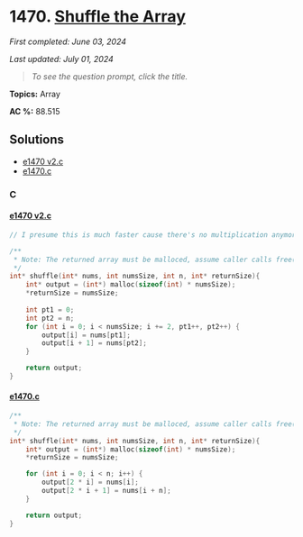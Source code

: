# 1470. [Shuffle the Array](<https://leetcode.com/problems/shuffle-the-array>)

*First completed: June 03, 2024*

*Last updated: July 01, 2024*


> *To see the question prompt, click the title.*

**Topics:** Array

**AC %:** 88.515


## Solutions

- [e1470 v2.c](<../my-submissions/e1470 v2.c>)
- [e1470.c](<../my-submissions/e1470.c>)
### C
#### [e1470 v2.c](<../my-submissions/e1470 v2.c>)
```C
// I presume this is much faster cause there's no multiplication anymore

/**
 * Note: The returned array must be malloced, assume caller calls free().
 */
int* shuffle(int* nums, int numsSize, int n, int* returnSize){
    int* output = (int*) malloc(sizeof(int) * numsSize);
    *returnSize = numsSize;
    
    int pt1 = 0;
    int pt2 = n;
    for (int i = 0; i < numsSize; i += 2, pt1++, pt2++) {
        output[i] = nums[pt1];
        output[i + 1] = nums[pt2];
    }

    return output;
}
```

#### [e1470.c](<../my-submissions/e1470.c>)
```C
/**
 * Note: The returned array must be malloced, assume caller calls free().
 */
int* shuffle(int* nums, int numsSize, int n, int* returnSize){
    int* output = (int*) malloc(sizeof(int) * numsSize);
    *returnSize = numsSize;

    for (int i = 0; i < n; i++) {
        output[2 * i] = nums[i];
        output[2 * i + 1] = nums[i + n];
    }

    return output;
}
```

